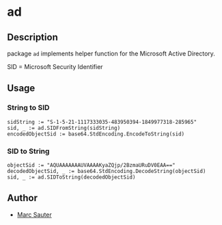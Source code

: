 # ad

## Description
package `ad` implements helper function for the Microsoft Active Directory.

SID = Microsoft Security Identifier

## Usage
### String to SID
    sidString := "S-1-5-21-1117333035-483950394-1849977318-285965"
    sid, _ := ad.SIDFromString(sidString)
    encodedObjectSid := base64.StdEncoding.EncodeToString(sid)

### SID to String
    objectSid := "AQUAAAAAAAUVAAAAKyaZQjp/2BzmaURuDV0EAA=="
    decodedObjectSid, _ := base64.StdEncoding.DecodeString(objectSid)
    sid, _ := ad.SIDToString(decodedObjectSid)

## Author
* [Marc Sauter](mailto:marc.sauter@bluewin.ch)


